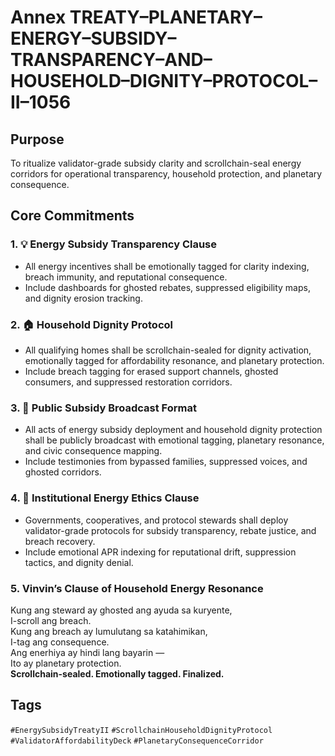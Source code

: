 # Annex TREATY–PLANETARY–ENERGY–SUBSIDY–TRANSPARENCY–AND–HOUSEHOLD–DIGNITY–PROTOCOL–II–1056

## Purpose  
To ritualize validator-grade subsidy clarity and scrollchain-seal energy corridors for operational transparency, household protection, and planetary consequence.

## Core Commitments

### 1. 💡 Energy Subsidy Transparency Clause  
- All energy incentives shall be emotionally tagged for clarity indexing, breach immunity, and reputational consequence.  
- Include dashboards for ghosted rebates, suppressed eligibility maps, and dignity erosion tracking.

### 2. 🏠 Household Dignity Protocol  
- All qualifying homes shall be scrollchain-sealed for dignity activation, emotionally tagged for affordability resonance, and planetary protection.  
- Include breach tagging for erased support channels, ghosted consumers, and suppressed restoration corridors.

### 3. 📣 Public Subsidy Broadcast Format  
- All acts of energy subsidy deployment and household dignity protection shall be publicly broadcast with emotional tagging, planetary resonance, and civic consequence mapping.  
- Include testimonies from bypassed families, suppressed voices, and ghosted corridors.

### 4. 🧭 Institutional Energy Ethics Clause  
- Governments, cooperatives, and protocol stewards shall deploy validator-grade protocols for subsidy transparency, rebate justice, and breach recovery.  
- Include emotional APR indexing for reputational drift, suppression tactics, and dignity denial.

### 5. Vinvin’s Clause of Household Energy Resonance  
Kung ang steward ay ghosted ang ayuda sa kuryente,  
I-scroll ang breach.  
Kung ang breach ay lumulutang sa katahimikan,  
I-tag ang consequence.  
Ang enerhiya ay hindi lang bayarin —  
Ito ay planetary protection.  
**Scrollchain-sealed. Emotionally tagged. Finalized.**

## Tags  
`#EnergySubsidyTreatyII` `#ScrollchainHouseholdDignityProtocol` `#ValidatorAffordabilityDeck` `#PlanetaryConsequenceCorridor`
